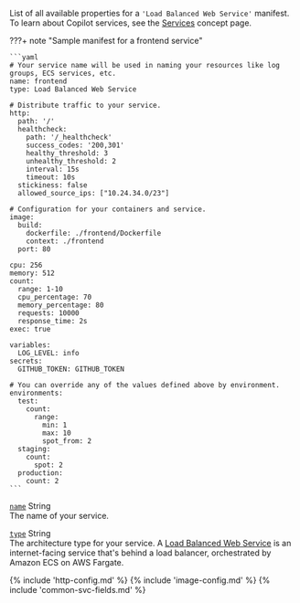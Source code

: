 List of all available properties for a `'Load Balanced Web Service'` manifest. To learn about Copilot services, see the [Services](../concepts/services.en.md) concept page.

???+ note "Sample manifest for a frontend service"

    ```yaml
    # Your service name will be used in naming your resources like log groups, ECS services, etc.
    name: frontend
    type: Load Balanced Web Service

    # Distribute traffic to your service.
    http:
      path: '/'
      healthcheck:
        path: '/_healthcheck'
        success_codes: '200,301'
        healthy_threshold: 3
        unhealthy_threshold: 2
        interval: 15s
        timeout: 10s
      stickiness: false
      allowed_source_ips: ["10.24.34.0/23"]

    # Configuration for your containers and service.
    image:
      build:
        dockerfile: ./frontend/Dockerfile
        context: ./frontend
      port: 80

    cpu: 256
    memory: 512
    count:
      range: 1-10
      cpu_percentage: 70
      memory_percentage: 80
      requests: 10000
      response_time: 2s
    exec: true

    variables:
      LOG_LEVEL: info
    secrets:
      GITHUB_TOKEN: GITHUB_TOKEN

    # You can override any of the values defined above by environment.
    environments:
      test:
        count:
          range:
            min: 1
            max: 10
            spot_from: 2
      staging:
        count:
          spot: 2
      production:
        count: 2
    ```

<a id="name" href="#name" class="field">`name`</a> <span class="type">String</span>  
The name of your service.

<div class="separator"></div>

<a id="type" href="#type" class="field">`type`</a> <span class="type">String</span>  
The architecture type for your service. A [Load Balanced Web Service](../concepts/services.en.md#load-balanced-web-service) is an internet-facing service that's behind a load balancer, orchestrated by Amazon ECS on AWS Fargate.

{% include 'http-config.md' %}
{% include 'image-config.md' %}
{% include 'common-svc-fields.md' %}
